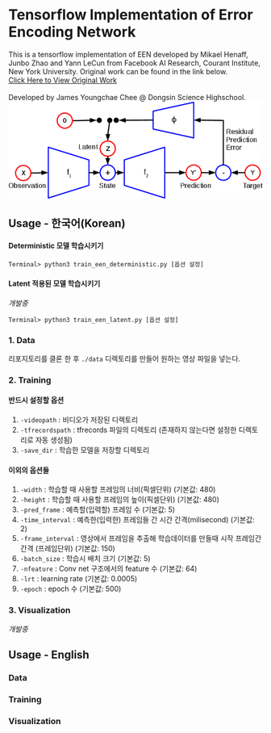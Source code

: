 # Tensorflow Implementation of Error Encoding Network
This is a tensorflow implementation of EEN developed by Mikael Henaff, Junbo Zhao and Yann LeCun from Facebook AI Research, Courant Institute, New York University. Original work can be found in the link below.<br>
[Click Here to View Original Work](https://github.com/mbhenaff/EEN
)
<br>
<br>
Developed by James Youngchae Chee @ Dongsin Science Highschool.
![Diagram](img/een-crop.png)
## Usage - 한국어(Korean)
#### Deterministic 모델 학습시키기
```
Terminal> python3 train_een_deterministic.py [옵션 설정]
```
#### Latent 적용된 모델 학습시키기
<i>개발중</i>
```
Terminal> python3 train_een_latent.py [옵션 설정]
```
### 1. Data
리포지토리를 클론 한 후 ```./data``` 디렉토리를 만들어 원하는 영상 파일을 넣는다.
### 2. Training
#### 반드시 설정할 옵션
1. ``` -videopath ``` : 비디오가 저장된 디렉토리
2. ``` -tfrecordspath ``` : tfrecords 파일의 디렉토리 (존재하지 않는다면 설정한 디렉토리로 자동 생성됨)
3. ``` -save_dir ``` : 학습한 모델을 저장할 디렉토리

#### 이외의 옵션들
1. ``` -width ``` : 학습할 때 사용할 프레임의 너비(픽셀단위) (기본값: 480)
2. ``` -height ``` : 학습할 때 사용할 프레임의 높이(픽셀단위) (기본값: 480)
3. ``` -pred_frame ``` : 예측할(입력할) 프레임 수 (기본값: 5)
4. ``` -time_interval ``` : 예측한(입력한) 프레임들 간 시간 간격(milisecond) (기본값: 2)
5. ``` -frame_interval ``` : 영상에서 프레임을 추출해 학습데이터를 만들때 시작 프레임간 간격 (프레임단위) (기본값: 150)
6. ``` -batch_size ``` : 학습시 배치 크기 (기본값: 5)
7. ``` -nfeature ``` : Conv net 구조에서의 feature 수 (기본값: 64)
8. ``` -lrt ``` : learning rate (기본값: 0.0005)
9. ``` -epoch ``` : epoch 수 (기본값: 500)

### 3. Visualization
<i>개발중</i>
## Usage - English
### Data
### Training
### Visualization
